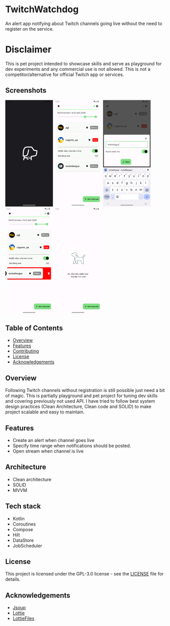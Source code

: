 # TwitchWatchdog

An alert app notifying about Twitch channels going live without the need to register on the service.

# Disclaimer

This is pet project intended to showcase skills and serve as playground for dev experiments and any
commercial use is not allowed. This is not a competitor/alternative for official Twitch app or
services.

## Screenshots

<img src="screenshots/splash.png"  style="width:150px;">
<img src="screenshots/dashboard.png" style="width:150px;">
<img src="screenshots/add.png" style="width:150px;">
<img src="screenshots/delete.png" style="width:150px;">
<img src="screenshots/no_channels.png" style="width:150px;">

## Table of Contents

- [Overview](#overview)
- [Features](#features)
- [Contributing](#contributing)
- [License](#license)
- [Acknowledgements](#acknowledgements)

## Overview

Following Twitch channels without registration is still possible just need a bit of magic.
This is partially playground and pet project for tuning dev skills and covering previously not used
API.
I have tried to follow best system design practices (Clean Architecture, Clean code and SOLID) to
make
project scalable and easy to maintain.

## Features

- Create an alert when channel goes live
- Specify time range when notifications should be posted.
- Open stream when channel is live

## Architecture

- Clean architecture
- SOLID
- MVVM

## Tech stack

- Kotlin
- Coroutines
- Compose
- Hilt
- DataStore
- JobScheduler

## License

This project is licensed under the GPL-3.0 license - see the [LICENSE](LICENSE) file for details.

## Acknowledgements

- [Jsoup](https://jsoup.org/)
- [Lottie](https://airbnb.design/lottie/)
- [LottieFiles](https://lottiefiles.com/)